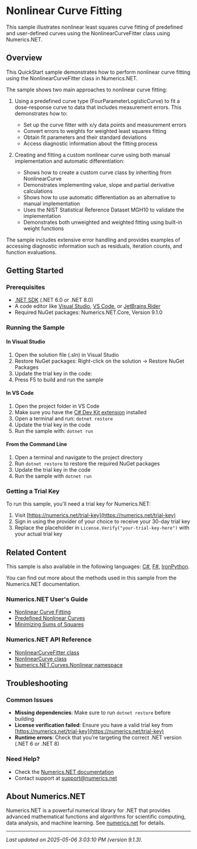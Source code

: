 # Nonlinear Curve Fitting

This sample illustrates nonlinear least squares curve fitting of predefined and user-defined curves using the NonlinearCurveFitter class using Numerics.NET.

## Overview

This QuickStart sample demonstrates how to perform nonlinear curve fitting using the NonlinearCurveFitter class 
in Numerics.NET.

The sample shows two main approaches to nonlinear curve fitting:

1. Using a predefined curve type (FourParameterLogisticCurve) to fit a dose-response curve to data 
that includes measurement errors. This demonstrates how to:
   - Set up the curve fitter with x/y data points and measurement errors
   - Convert errors to weights for weighted least squares fitting
   - Obtain fit parameters and their standard deviations
   - Access diagnostic information about the fitting process

2. Creating and fitting a custom nonlinear curve using both manual implementation and automatic 
differentiation:
   - Shows how to create a custom curve class by inheriting from NonlinearCurve
   - Demonstrates implementing value, slope and partial derivative calculations
   - Shows how to use automatic differentiation as an alternative to manual implementation
   - Uses the NIST Statistical Reference Dataset MGH10 to validate the implementation
   - Demonstrates both unweighted and weighted fitting using built-in weight functions

The sample includes extensive error handling and provides examples of accessing diagnostic 
information such as residuals, iteration counts, and function evaluations.


## Getting Started

### Prerequisites

- [.NET SDK](https://dotnet.microsoft.com/download) (.NET 6.0 or .NET 8.0)
- A code editor like [Visual Studio](https://visualstudio.microsoft.com/), [VS Code](https://code.visualstudio.com/), or [JetBrains Rider](https://www.jetbrains.com/rider/)
- Required NuGet packages: Numerics.NET.Core, Version 9.1.0

### Running the Sample

#### In Visual Studio
1. Open the solution file (.sln) in Visual Studio
2. Restore NuGet packages: Right-click on the solution → Restore NuGet Packages
3. Update the trial key in the code:
4. Press F5 to build and run the sample

#### In VS Code

1. Open the project folder in VS Code
2. Make sure you have the [C# Dev Kit extension](https://marketplace.visualstudio.com/items?itemName=ms-dotnettools.csdevkit) installed
3. Open a terminal and run: `dotnet restore`
4. Update the trial key in the code 
5. Run the sample with: `dotnet run`

#### From the Command Line

1. Open a terminal and navigate to the project directory
2. Run `dotnet restore` to restore the required NuGet packages
3. Update the trial key in the code
4. Run the sample with `dotnet run`

### Getting a Trial Key

To run this sample, you'll need a trial key for Numerics.NET:

1. Visit [https://numerics.net/trial-key](https://numerics.net/trial-key)
2. Sign in using the provider of your choice to receive your 30-day trial key
3. Replace the placeholder in `License.Verify("your-trial-key-here")` with your actual trial key

## Related Content

This sample is also available in the following languages: 
[C#](https://github.com/NumericsDotNet/quickstart-csharp/tree/net8.0/mathematics/curve-fitting-and-interpolation/nonlinear-curve-fitting), [F#](https://github.com/NumericsDotNet/quickstart-fsharp/tree/net8.0/mathematics/curve-fitting-and-interpolation/nonlinear-curve-fitting), [IronPython](https://github.com/NumericsDotNet/quickstart-ironpython/tree/net8.0/mathematics/curve-fitting-and-interpolation/nonlinear-curve-fitting).

You can find out more about the methods used in this sample from the Numerics.NET documentation.

### Numerics.NET User's Guide

- [Nonlinear Curve Fitting](https://numerics.net/documentation/latest/mathematics/curve-fitting/nonlinear-curve-fitting)
- [Predefined Nonlinear Curves](https://numerics.net/documentation/latest/mathematics/curve-fitting/predefined-nonlinear-curves)
- [Minimizing Sums of Squares](https://numerics.net/documentation/latest/mathematics/optimization/minimizing-sums-of-squares)

### Numerics.NET API Reference

- [NonlinearCurveFitter class](https://numerics.net/documentation/latest/reference/numerics.net.curves.nonlinearcurvefitter)
- [NonlinearCurve class](https://numerics.net/documentation/latest/reference/numerics.net.curves.nonlinearCurve)
- [Numerics.NET.Curves.Nonlinear namespace](https://numerics.net/documentation/latest/reference/numerics.net.curves.nonlinear)


## Troubleshooting

### Common Issues

- **Missing dependencies**: Make sure to run `dotnet restore` before building
- **License verification failed**: Ensure you have a valid trial key from [https://numerics.net/trial-key](https://numerics.net/trial-key)
- **Runtime errors**: Check that you're targeting the correct .NET version (.NET 6 or .NET 8)

### Need Help?

- Check the [Numerics.NET documentation](https://numerics.net/documentation/)
- Contact support at [support@numerics.net](mailto:support@numerics.net?subject=NonlinearCurveFitting%20QuickStart%20Sample%20%28Visual+Basic%29)

## About Numerics.NET

Numerics.NET is a powerful numerical library for .NET that provides advanced mathematical 
functions and algorithms for scientific computing, data analysis, and machine learning.
See [numerics.net](https://numerics.net) for details.

---

_Last updated on 2025-05-06 3:03:10 PM (version 9.1.3)._
